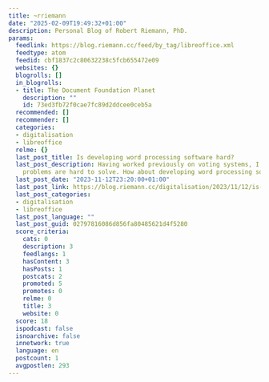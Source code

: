 ```yaml
---
title: ~rriemann
date: "2025-02-09T19:49:32+01:00"
description: Personal Blog of Robert Riemann, PhD.
params:
  feedlink: https://blog.riemann.cc/feed/by_tag/libreoffice.xml
  feedtype: atom
  feedid: cbf1837c2c80632238c5fcb655472e09
  websites: {}
  blogrolls: []
  in_blogrolls:
  - title: The Document Foundation Planet
    description: ""
    id: 73ed3fb72f0cae7fc89d2ddcee0ceb5a
  recommended: []
  recommender: []
  categories:
  - digitalisation
  - libreoffice
  relme: {}
  last_post_title: Is developing word processing software hard?
  last_post_description: Having worked previously on voting systems, I know that some
    problems are hard to solve. How about developing word processing software?
  last_post_date: "2023-11-12T23:20:00+01:00"
  last_post_link: https://blog.riemann.cc/digitalisation/2023/11/12/is-developing-word-processing-software-hard/
  last_post_categories:
  - digitalisation
  - libreoffice
  last_post_language: ""
  last_post_guid: 02797816086d856fa80485621d4f5280
  score_criteria:
    cats: 0
    description: 3
    feedlangs: 1
    hasContent: 3
    hasPosts: 1
    postcats: 2
    promoted: 5
    promotes: 0
    relme: 0
    title: 3
    website: 0
  score: 18
  ispodcast: false
  isnoarchive: false
  innetwork: true
  language: en
  postcount: 1
  avgpostlen: 293
---
```

